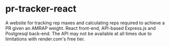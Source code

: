 # pr-tracker-react
A website for tracking rep maxes and calculating reps required to achieve a PR given an AMRAP weight. 
React front-end, API-based Express.js and Postgresql back-end. The API may not be available at all times due to 
limitations with render.com's free tier.
